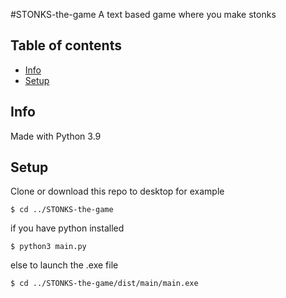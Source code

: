#STONKS-the-game
A text based game where you make stonks
## Table of contents
* [Info](#Info)
* [Setup](#Setup)

## Info
Made with Python 3.9 
## Setup
Clone or download this repo to desktop for example
```
$ cd ../STONKS-the-game
```
if you have python installed
```
$ python3 main.py
```
else to launch the .exe file
```
$ cd ../STONKS-the-game/dist/main/main.exe
```
